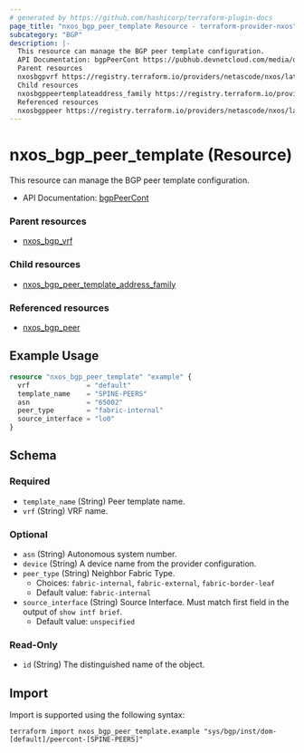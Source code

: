 ```yaml
---
# generated by https://github.com/hashicorp/terraform-plugin-docs
page_title: "nxos_bgp_peer_template Resource - terraform-provider-nxos"
subcategory: "BGP"
description: |-
  This resource can manage the BGP peer template configuration.
  API Documentation: bgpPeerCont https://pubhub.devnetcloud.com/media/dme-docs-10-2-2/docs/Routing%20and%20Forwarding/bgp:PeerCont/
  Parent resources
  nxosbgpvrf https://registry.terraform.io/providers/netascode/nxos/latest/docs/resources/bgp_vrf
  Child resources
  nxosbgppeertemplateaddress_family https://registry.terraform.io/providers/netascode/nxos/latest/docs/resources/bgp_peer_template_address_family
  Referenced resources
  nxosbgppeer https://registry.terraform.io/providers/netascode/nxos/latest/docs/resources/bgp_peer
---
```


# nxos_bgp_peer_template (Resource)

This resource can manage the BGP peer template configuration.

- API Documentation: [bgpPeerCont](https://pubhub.devnetcloud.com/media/dme-docs-10-2-2/docs/Routing%20and%20Forwarding/bgp:PeerCont/)

### Parent resources

- [nxos_bgp_vrf](https://registry.terraform.io/providers/netascode/nxos/latest/docs/resources/bgp_vrf)

### Child resources

- [nxos_bgp_peer_template_address_family](https://registry.terraform.io/providers/netascode/nxos/latest/docs/resources/bgp_peer_template_address_family)

### Referenced resources

- [nxos_bgp_peer](https://registry.terraform.io/providers/netascode/nxos/latest/docs/resources/bgp_peer)

## Example Usage

```terraform
resource "nxos_bgp_peer_template" "example" {
  vrf              = "default"
  template_name    = "SPINE-PEERS"
  asn              = "65002"
  peer_type        = "fabric-internal"
  source_interface = "lo0"
}
```

<!-- schema generated by tfplugindocs -->
## Schema

### Required

- `template_name` (String) Peer template name.
- `vrf` (String) VRF name.

### Optional

- `asn` (String) Autonomous system number.
- `device` (String) A device name from the provider configuration.
- `peer_type` (String) Neighbor Fabric Type.
  - Choices: `fabric-internal`, `fabric-external`, `fabric-border-leaf`
  - Default value: `fabric-internal`
- `source_interface` (String) Source Interface. Must match first field in the output of `show intf brief`.
  - Default value: `unspecified`

### Read-Only

- `id` (String) The distinguished name of the object.

## Import

Import is supported using the following syntax:

```shell
terraform import nxos_bgp_peer_template.example "sys/bgp/inst/dom-[default]/peercont-[SPINE-PEERS]"
```
